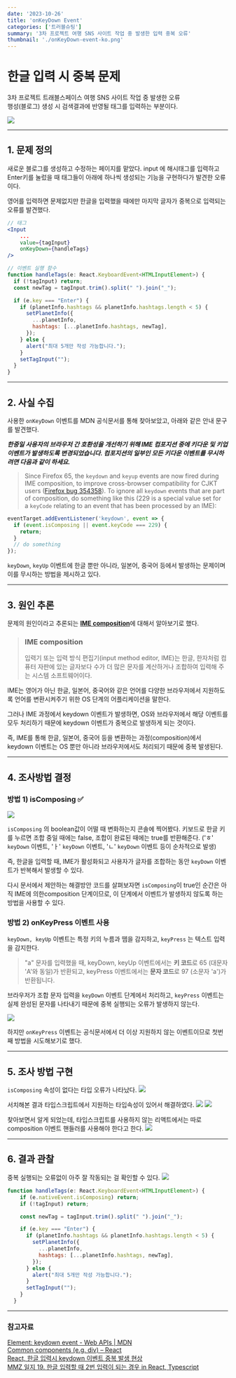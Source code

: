 ```yaml
---
date: '2023-10-26'
title: 'onKeyDown Event'
categories: ['트러블슈팅']
summary: '3차 프로젝트 여행 SNS 사이트 작업 중 발생한 입력 중복 오류'
thumbnail: './onKeyDown-event-ko.png'
---
```


# 한글 입력 시 중복 문제

3차 프로젝트 트래블스페이스 여행 SNS 사이트 작업 중 발생한 오류  
행성(블로그) 생성 시 검색결과에 반영될 태그를 입력하는 부분이다.

![](https://i.imgur.com/QJM5ztr.gif)

---

## 1. 문제 정의

새로운 블로그를 생성하고 수정하는 페이지를 맡았다. input 에 해시태그를 입력하고 Enter키를 눌렀을 때 태그들이 아래에 하나씩 생성되는 기능을 구현하다가 발견한 오류이다.

영어를 입력하면 문제없지만 한글을 입력했을 때에만 마지막 글자가 중복으로 입력되는 오류를 발견했다.

```jsx
// 태그
<Input
	...
	value={tagInput}
	onKeyDown={handleTags}
/>

// 이벤트 실행 함수
function handleTags(e: React.KeyboardEvent<HTMLInputElement>) {
  if (!tagInput) return;
  const newTag = tagInput.trim().split(" ").join("_");

  if (e.key === "Enter") {
    if (planetInfo.hashtags && planetInfo.hashtags.length < 5) {
      setPlanetInfo({
        ...planetInfo,
        hashtags: [...planetInfo.hashtags, newTag],
      });
    } else {
      alert("최대 5개만 작성 가능합니다.");
    }
    setTagInput("");
  }
}
```

---

## 2. 사실 수집

사용한 `onKeyDown` 이벤트를 MDN 공식문서를 통해 찾아보았고, 아래와 같은 안내 문구를 발견했다.

_**한중일 사용자의 브라우저 간 호환성을 개선하기 위해 IME 컴포지션 중에 키다운 및 키업 이벤트가 발생하도록 변경되었습니다. 컴포지션의 일부인 모든 키다운 이벤트를 무시하려면 다음과 같이 하세요.**_

> Since Firefox 65, the `keydown` and `keyup` events are now fired during IME composition, to improve cross-browser compatibility for CJKT users ([Firefox bug 354358](https://bugzil.la/354358)). To ignore all `keydown` events that are part of composition, do something like this (229 is a special value set for a `keyCode` relating to an event that has been processed by an IME):

```jsx
eventTarget.addEventListener('keydown', event => {
  if (event.isComposing || event.keyCode === 229) {
    return;
  }
  // do something
});
```

`keyDown`, `keyUp` 이벤트에 한글 뿐만 아니라, 일본어, 중국어 등에서 발생하는 문제이며 이를 무시하는 방법을 제시하고 있다.

---

## 3. 원인 추론

문제의 원인이라고 추론되는 [**IME composition**](https://ko.wikipedia.org/wiki/%EC%9E%85%EB%A0%A5%EA%B8%B0)에 대해서 알아보기로 했다.

> ### IME composition
>
> 입력기 또는 입력 방식 편집기(input method editor, IME)는 한글, 한자처럼 컴퓨터 자판에 있는 글자보다 수가 더 많은 문자를 계산하거나 조합하여 입력해 주는 시스템 소프트웨어이다.

IME는 영어가 아닌 한글, 일본어, 중국어와 같은 언어를 다양한 브라우저에서 지원하도록 언어를 변환시켜주기 위한 OS 단계의 어플리케이션을 말한다.

그러나 IME 과정에서 keydown 이벤트가 발생하면, OS와 브라우저에서 해당 이벤트를 모두 처리하기 때문에 keydown 이벤트가 중복으로 발생하게 되는 것이다.

즉, IME를 통해 한글, 일본어, 중국어 등을 변환하는 과정(composition)에서 keydown 이벤트는 OS 뿐만 아니라 브라우저에서도 처리되기 때문에 중복 발생된다.

---

## 4. 조사방법 결정

### 방법 1) isComposing ✅

![](https://i.imgur.com/JClvyka.gif)

`isComposing` 의 boolean값이 어떨 때 변화하는지 콘솔에 찍어봤다. 키보드로 한글 키를 누르면 조합 중일 때에는 false, 조합이 완료된 때에는 true를 반환해준다. ('ㅎ' `keyDown` 이벤트, 'ㅏ' `keyDown` 이벤트, 'ㄴ' `keyDown` 이벤트 등이 순차적으로 발생)

즉, 한글을 입력할 때, IME가 활성화되고 사용자가 글자를 조합하는 동안 `keyDown` 이벤트가 반복해서 발생할 수 있다.

다시 문서에서 제안하는 해결방안 코드를 살펴보자면 `isComposing`이 true인 순간은 아직 IME에 의한composition 단계이므로, 이 단계에서 이벤트가 발생하지 않도록 하는 방법을 사용할 수 있다.

### 방법 2) onKeyPress 이벤트 사용

`keyDown, keyUp` 이벤트는 특정 키의 누름과 뗌을 감지하고, `keyPress` 는 텍스트 입력을 감지한다.

> "a" 문자를 입력했을 때, keyDown, keyUp 이벤트에서는 **키 코드**로 65 (대문자 'A'와 동일)가 반환되고, keyPress 이벤트에서는 **문자 코드**로 97 (소문자 'a')가 반환됩니다.

브라우저가 조합 문자 입력을 `keyDown` 이벤트 단계에서 처리하고, `keyPress` 이벤트는 실제 완성된 문자를 나타내기 때문에 중복 실행되는 오류가 발생하지 않는다.

![](https://i.imgur.com/9bCRjkC.png)

하지만 `onKeyPress` 이벤트는 공식문서에서 더 이상 지원하지 않는 이벤트이므로 첫번째 방법을 시도해보기로 했다.

---

## 5. 조사 방법 구현

`isComposing` 속성이 없다는 타입 오류가 나타났다.
![](https://i.imgur.com/GvxeMbP.png)

서치해본 결과 타입스크립트에서 지원하는 타입속성이 있어서 해결하였다.
![](https://i.imgur.com/nt3bOC8.png)
![](https://i.imgur.com/bkv0jbM.png)

찾아보면서 알게 되었는데, 타입스크립트를 사용하지 않는 리액트에서는 따로 composition 이벤트 핸들러를 사용해야 한다고 한다.
![](https://i.imgur.com/a9usAb2.png)

---

## 6. 결과 관찰

중복 실행되는 오류없이 아주 잘 작동되는 걸 확인할 수 있다.
![](https://i.imgur.com/CARcz5F.gif)

```jsx
function handleTags(e: React.KeyboardEvent<HTMLInputElement>) {
    if (e.nativeEvent.isComposing) return;
    if (!tagInput) return;

    const newTag = tagInput.trim().split(" ").join("_");

    if (e.key === "Enter") {
      if (planetInfo.hashtags && planetInfo.hashtags.length < 5) {
        setPlanetInfo({
          ...planetInfo,
          hashtags: [...planetInfo.hashtags, newTag],
        });
      } else {
        alert("최대 5개만 작성 가능합니다.");
      }
      setTagInput("");
    }
  }
```

---

### 참고자료

[Element: keydown event - Web APIs | MDN](https://developer.mozilla.org/en-US/docs/Web/API/Element/keydown_event)  
[Common components (e.g. div) – React](https://react.dev/reference/react-dom/components/common#compositionevent-handler)  
[React, 한글 입력시 keydown 이벤트 중복 발생 현상](https://velog.io/@dosomething/React-%ED%95%9C%EA%B8%80-%EC%9E%85%EB%A0%A5%EC%8B%9C-keydown-%EC%9D%B4%EB%B2%A4%ED%8A%B8-%EC%A4%91%EB%B3%B5-%EB%B0%9C%EC%83%9D-%ED%98%84%EC%83%81)  
[MMZ 일지 19. 한글 입력할 때 2번 입력이 되는 경우 in React, Typescript](https://velog.io/@euji42/solved-%ED%95%9C%EA%B8%80-%EC%9E%85%EB%A0%A5%EC%8B%9C-2%EB%B2%88-%EC%9E%85%EB%A0%A5%EC%9D%B4-%EB%90%98%EB%8A%94-%EA%B2%BD%EC%9A%B0#%EC%9B%90%EC%9D%B8--imeinput-method-editor-%EB%AC%B8%EC%A0%9C)
